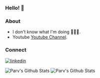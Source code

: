 ### Hello! 👋

### About

- I don't know what I'm doing 🤷🏻‍♂️.
- Youtube [Youtube Channel](https://www.youtube.com/channel/UCSLwxOBMuUXSYIHRtyDDYYw/featured).
                                       

### Connect
[![linkedin](https://user-images.githubusercontent.com/56078295/125137590-a3540280-e12a-11eb-91a6-4d99f185a51d.png)](https://www.linkedin.com/in/parv-narang-19b89a202/)

<img  align="center" src="https://github-readme-stats.vercel.app/api?username=ParvNarang&&show_icons=true&count_private=true&hide_border=true&hide_title=true&theme=shades-of-purple&title_color=blue&border_radius=20" alt="Parv's Github Stats"> <img align="center" src="https://github-readme-stats.vercel.app/api/top-langs/?username=ParvNarang&layout=compact&hide_border=true&hide=CSS,HTML&theme=shades-of-purple&title_color=blue&border_radius=20" alt="Parv's Github Stats">
